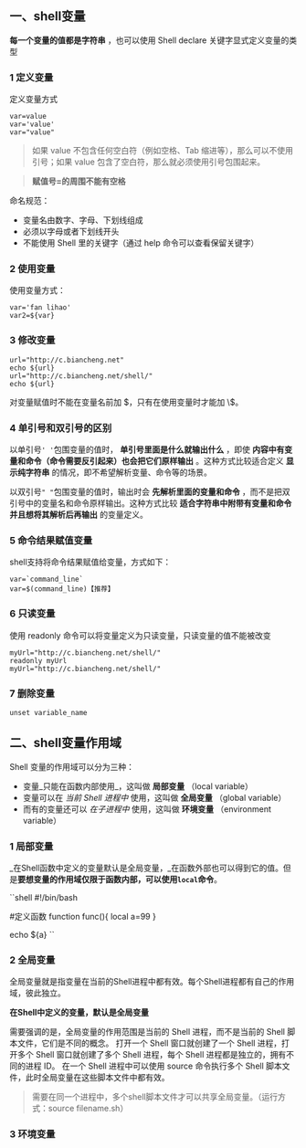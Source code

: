 
## 一、shell变量


 **每一个变量的值都是字符串** ，也可以使用 Shell declare 关键字显式定义变量的类型

### 1 定义变量

定义变量方式

```shell
var=value
var='value'
var="value"
```
> 如果 value 不包含任何空白符（例如空格、Tab 缩进等），那么可以不使用引号；如果 value 包含了空白符，那么就必须使用引号包围起来。

> **赋值号=的周围不能有空格**

命名规范：
- 变量名由数字、字母、下划线组成
- 必须以字母或者下划线开头
- 不能使用 Shell 里的关键字（通过 help 命令可以查看保留关键字）

### 2 使用变量

使用变量方式：
```shell
var='fan lihao'
var2=${var}
```
### 3 修改变量

```shell
url="http://c.biancheng.net"
echo ${url}
url="http://c.biancheng.net/shell/"
echo ${url}
```
对变量赋值时不能在变量名前加 \$，只有在使用变量时才能加 \\$。

### 4 单引号和双引号的区别

以单引号`' '`包围变量的值时， **单引号里面是什么就输出什么** ，即使 **内容中有变量和命令（命令需要反引起来）也会把它们原样输出** 。这种方式比较适合定义 **显示纯字符串** 的情况，即不希望解析变量、命令等的场景。

以双引号`" "`包围变量的值时，输出时会 **先解析里面的变量和命令** ，而不是把双引号中的变量名和命令原样输出。这种方式比较 **适合字符串中附带有变量和命令并且想将其解析后再输出** 的变量定义。

### 5 命令结果赋值变量

shell支持将命令结果赋值给变量，方式如下：

```shell
var=`command_line`
var=$(command_line)【推荐】
```

### 6 只读变量

使用 readonly 命令可以将变量定义为只读变量，只读变量的值不能被改变
```shell
myUrl="http://c.biancheng.net/shell/"
readonly myUrl
myUrl="http://c.biancheng.net/shell/"
```

### 7 删除变量

```shell
unset variable_name
```

## 二、shell变量作用域

Shell 变量的作用域可以分为三种：
- 变量_只能在函数内部使用_，这叫做 **局部变量** （local variable）
- 变量可以在 _当前 Shell 进程中_ 使用，这叫做 **全局变量** （global variable）
- 而有的变量还可以 _在子进程中_ 使用，这叫做 **环境变量** （environment variable）

### 1 局部变量

_在Shell函数中定义的变量默认是全局变量，_在函数外部也可以得到它的值。但是**要想变量的作用域仅限于函数内部，可以使用`local`命令**。

``shell
#!/bin/bash

#定义函数
function func(){
  local a=99
}

echo ${a}
``

### 2 全局变量

全局变量就是指变量在当前的Shell进程中都有效。每个Shell进程都有自己的作用域，彼此独立。

**在Shell中定义的变量，默认是全局变量**

需要强调的是，全局变量的作用范围是当前的 Shell 进程，而不是当前的 Shell 脚本文件，它们是不同的概念。
打开一个 Shell 窗口就创建了一个 Shell 进程，打开多个 Shell 窗口就创建了多个 Shell 进程，每个 Shell 进程都是独立的，拥有不同的进程 ID。
在一个 Shell 进程中可以使用 source 命令执行多个 Shell 脚本文件，此时全局变量在这些脚本文件中都有效。

> 需要在同一个进程中，多个shell脚本文件才可以共享全局变量。（运行方式：source filename.sh）

### 3 环境变量



